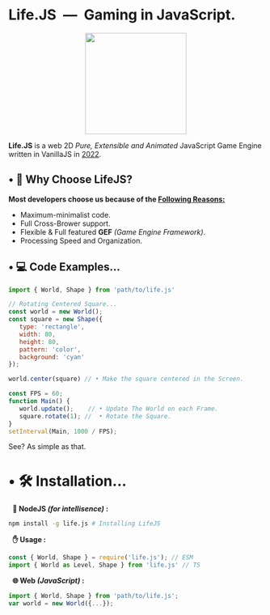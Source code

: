 # Life.JS &nbsp;&horbar;&nbsp; Gaming in JavaScript.
<p align="center">
<img src="https://i.ibb.co/Fwk65L4/LIFE.png" width="200">
</p>

</center>

**Life.JS** is a web 2D *Pure, Extensible and Animated* JavaScript Game Engine written in VanillaJS in <u>2022</u>.

## 	&bull; 🤔 Why Choose LifeJS?
**Most developers choose us because of the <u>Following Reasons:</u>**
+ Maximum-minimalist code.
+ Full Cross-Brower support.
+ Flexible & Full featured **GEF** *(Game Engine Framework)*.
+ Processing Speed and Organization.

## &bull; 💻 Code Examples...
```js
import { World, Shape } from 'path/to/life.js'

// Rotating Centered Square...
const world = new World();
const square = new Shape({
   type: 'rectangle',
   width: 80,
   height: 80,
   pattern: 'color',
   background: 'cyan'
});

world.center(square) // • Make the square centered in the Screen.

const FPS = 60;
function Main() {
   world.update();    // • Update The World on each Frame.
   square.rotate(1); //  • Rotate the Square.
}
setInterval(Main, 1000 / FPS);
```

See? As simple as that.

# &bull; 🛠️ Installation...
&nbsp;&nbsp;**🌿 NodeJS *(for intellisence)* :**
 ```bash
npm install -g life.js # Installing LifeJS
```
&nbsp;&nbsp;**✋ Usage :**
```js
const { World, Shape } = require('life.js'); // ESM
import { World as Level, Shape } from 'life.js' // TS 
```

&nbsp;&nbsp;**🌐 Web *(JavaScript)* :**
 ```js
import { World, Shape } from 'path/to/life.js';
var world = new World({...});  
```



